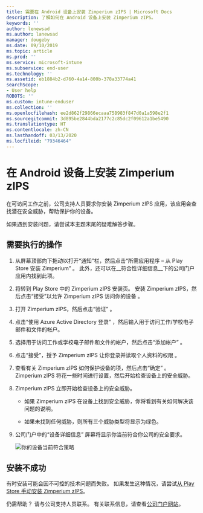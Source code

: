 ```yaml
---
title: 需要在 Android 设备上安装 Zimperium zIPS | Microsoft Docs
description: 了解如何在 Android 设备上安装 Zimperium zIPS。
keywords: ''
author: lenewsad
ms.author: lanewsad
manager: dougeby
ms.date: 09/10/2019
ms.topic: article
ms.prod: ''
ms.service: microsoft-intune
ms.subservice: end-user
ms.technology: ''
ms.assetid: eb1884b2-d760-4a14-800b-378a33774a41
searchScope:
- User help
ROBOTS: ''
ms.custom: intune-enduser
ms.collection: ''
ms.openlocfilehash: ee2d862f29866ecaaa758983f847d0a1a598e2f1
ms.sourcegitcommit: 3d895be2844bda2177c2c85dc2f09612a1be5490
ms.translationtype: HT
ms.contentlocale: zh-CN
ms.lasthandoff: 03/13/2020
ms.locfileid: "79346464"
---
```

# <a name="install-zimperium-zips-on-your-android-device"></a>在 Android 设备上安装 Zimperium zIPS

在可访问工作之前，公司支持人员要求你安装 Zimperium zIPS 应用，该应用会查找潜在安全威胁，帮助保护你的设备。

如果遇到安装问题，请尝试本主题末尾的疑难解答步骤。

## <a name="what-you-need-to-do"></a>需要执行的操作

1. 从屏幕顶部向下拖动以打开“通知”栏，然后点击“所需应用程序 – 从 Play Store 安装 Zimperium”  。 此外，还可以在__符合性详细信息__下的公司门户应用内找到此项。

2. 将转到 Play Store 中的 Zimperium zIPS 安装页。 安装 Zimperium zIPS，然后点击“接受”以允许 Zimperium zIPS 访问你的设备  。

3. 打开 Zimperium zIPS，然后点击“验证”  。

4. 点击“使用 Azure Active Directory 登录”  ，然后输入用于访问工作/学校电子邮件和文件的帐户。

5. 选择用于访问工作或学校电子邮件和文件的帐户，然后点击“添加帐户”  。

6. 点击“接受”，授予 Zimperium zIPS 让你登录并读取个人资料的权限  。

7. 查看有关 Zimperium zIPS 如何保护设备的项，然后点击“确定”  。 Zimperium zIPS 将花一些时间进行设置，然后开始检查设备上的安全威胁。

8. Zimperium zIPS 立即开始检查设备上的安全威胁。

   * 如果 Zimperium zIPS 在设备上找到安全威胁，你将看到有关如何解决该问题的说明。

   * 如果未找到任何威胁，则所有三个威胁类型将显示为绿色。

11. 公司门户中的“设备详细信息”  屏幕将显示你当前符合你公司的安全要求。

    ![你的设备当前符合策略](./media/mtd-device-now-compliant-android.png)

## <a name="if-the-installation-doesnt-work"></a>安装不成功

有时安装可能会因不可控的技术问题而失败。 如果发生这种情况，请尝试[从 Play Store 手动安装 Zimperium zIPS](https://play.google.com/store/apps/details?id=com.zimperium.zips)。

仍需帮助？ 请与公司支持人员联系。 有关联系信息，请查看[公司门户网站](https://go.microsoft.com/fwlink/?linkid=2010980)。
